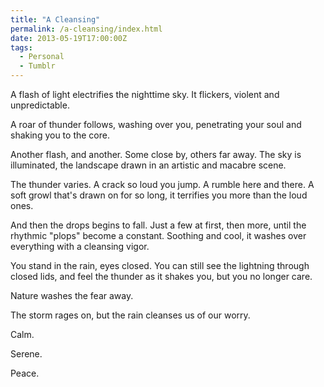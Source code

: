 ```yaml
---
title: "A Cleansing"
permalink: /a-cleansing/index.html
date: 2013-05-19T17:00:00Z
tags: 
  - Personal
  - Tumblr
---
```


A flash of light electrifies the nighttime sky. It flickers, violent and unpredictable.

A roar of thunder follows, washing over you, penetrating your soul and shaking you to the core.

Another flash, and another. Some close by, others far away. The sky is illuminated, the landscape drawn in an artistic and macabre scene.

The thunder varies. A crack so loud you jump. A rumble here and there. A soft growl that's drawn on for so long, it terrifies you more than the loud ones.

And then the drops begins to fall. Just a few at first, then more, until the rhythmic "plops" become a constant. Soothing and cool, it washes over everything with a cleansing vigor.

You stand in the rain, eyes closed. You can still see the lightning through closed lids, and feel the thunder as it shakes you, but you no longer care.

Nature washes the fear away.

The storm rages on, but the rain cleanses us of our worry.

Calm.

Serene.

Peace.
